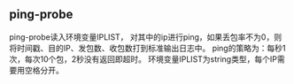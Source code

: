 ## ping-probe

ping-probe读入环境变量IPLIST， 对其中的ip进行ping，如果丢包率不为0，则将时间戳、目的IP、发包数、收包数打到标准输出日志中。
ping的策略为：每秒1次，每次10个包，2秒没有返回即超时。
环境变量IPLIST为string类型，每个IP需要用空格分开。


